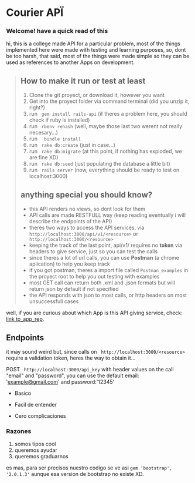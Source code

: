 Courier APÏ 
===========
### Welcome! have a quick read of this

hi, this is a college made API for a particular problem, most of the things implemented here were made 
with testing and learning purposes, so, dont be too harsh, that said, most of the things were made simple
so they can be used as references to another Apps on development.

> ## How to make it run or test at least
>  1. Clone the git proyect, or download it, however you want
>  2. Get into the proyect folder via command terminal (did you unzip it, right?)
>  3. run ` gem install rails-api` (if theres a problem here, you should check if ruby is installed)
>  4. run ` rbenv rehash`  (well, maybe those last two werent not really necesary...)
>  5. run `  bundle install` 
>  6. run ` rake db:create` (just in case...)
>  7. run ` rake db:migrate` (at this point, if nothing has exploded, we are fine XD)
>  8. run ` rake db:seed` (just populating the database a little bit)
>  9. run ` rails server` (now, everything should be ready to test on localhost:3000)
>
> ## anything special you should know? 
> * this API renders no views, so dont look for them
> * API calls are made RESTFULL way (keep reading eventually i will describe the endpoints of the API)
> * theres two ways to access the API services, via  ` http://localhost:3000/api/v1/<resource>` or ` http://localhost:3000/<resource>`
> * keeping the track of the last point, api/v1/ requires no **token** via headers to give service, just so you can test the calls
> * since theres a lot of url calls, you can use **Postman** (a chrome aplication) to help you keep track
> * if you got postman, theres a import file called  `Postman_examples` in the proyect root to help you out testing with examples
> * most GET call can return both .xml and .json formats but will return json by default if not specified
> * the API responds with json to most calls, or http headers on most unsuccessfull cases
>

well, if you are curious about which App is this API giving service, check:  [link to_app_rep](https://github.com/torreta/CourierApp).

Endpoints
---------

  it may sound weird but, since calls on ` http://localhost:3000/<resource>` require a validation token, heres the way to obtain it...
  
  POST   ` http://localhost:3000/api_key` with header values on the call "email" and "password", you can use the default email: 'example@gmail.com' and password:'12345'
  
  
  
* Basico
- Facil de entender
+ Cero complicaciones

### Razones

1. somos tipos cool
2. queremos ayudar
3. queremos graduarnos

es mas, para ser precisos nuestro codigo se ve asi ` gem 'bootstrap', '2.0.1.3' ` aunque esa version de bootstrap no existe XD.
